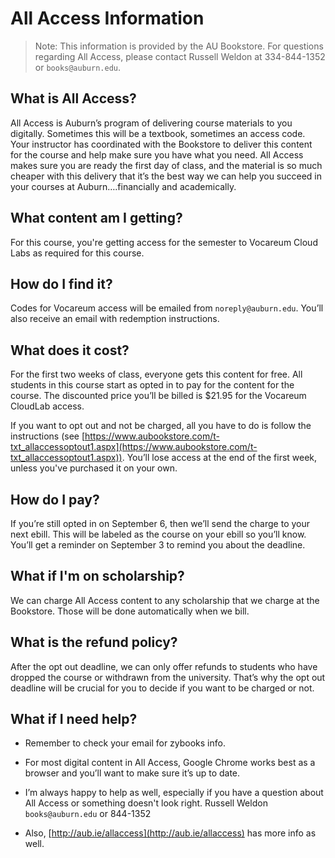 # All Access Information

> Note: This information is provided by the AU Bookstore. For questions
> regarding All Access, please contact Russell Weldon at 334-844-1352 or
> `books@auburn.edu`.

## What is All Access?

All Access is Auburn’s program of delivering course materials to you digitally.
Sometimes this will be a textbook, sometimes an access code. Your instructor has
coordinated with the Bookstore to deliver this content for the course and help
make sure you have what you need. All Access makes sure you are ready the first
day of class, and the material is so much cheaper with this delivery that it’s
the best way we can help you succeed in your courses at Auburn….financially and
academically.

## What content am I getting?

For this course, you're getting access for the semester to Vocareum Cloud Labs
as required for this course.

## How do I find it?

Codes for Vocareum access will be emailed from `noreply@auburn.edu`. You’ll also
receive an email with redemption instructions.

## What does it cost?

For the first two weeks of class, everyone gets this content for free.  All
students in this course start as opted in to pay for the content for the course.
The discounted price you’ll be billed is $21.95 for the Vocareum CloudLab
access.

If you want to opt out and not be charged, all you have to do is follow the
instructions (see
[https://www.aubookstore.com/t-txt_allaccessoptout1.aspx](https://www.aubookstore.com/t-txt_allaccessoptout1.aspx)).
You’ll lose access at the end of the first week, unless you've purchased it on
your own.

## How do I pay?

If you’re still opted in on September 6, then we’ll send the charge to your next
ebill.  This will be labeled as the course on your ebill so you’ll know. You’ll
get a reminder on September 3 to remind you about the deadline.

## What if I'm on scholarship?

We can charge All Access content to any scholarship that we charge at the
Bookstore.  Those will be done automatically when we bill.

## What is the refund policy?

After the opt out deadline, we can only offer refunds to students who have
dropped the course or withdrawn from the university. That’s why the opt out
deadline will be crucial for you to decide if you want to be charged or not.

## What if I need help?

- Remember to check your email for zybooks info.  

- For most digital content in All Access, Google Chrome works best as a browser
  and you’ll want to make sure it’s up to date.  

- I’m always happy to help as well, especially if you have a question about All
  Access or something doesn't look right.  Russell Weldon `books@auburn.edu` or
  844-1352

- Also, [http://aub.ie/allaccess](http://aub.ie/allaccess) has more info as
  well.

